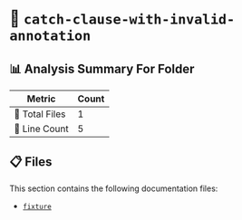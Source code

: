 # 📁 `catch-clause-with-invalid-annotation`

## 📊 Analysis Summary For Folder

| Metric | Count |
|--------|-------|
| 📁 Total Files | 1 |
| 🔢 Line Count | 5 |


## 📋 Files

This section contains the following documentation files:

- [`fixture`](./fixture.md)